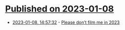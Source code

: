 # [Published on 2023-01-08](index.md)

* [2023-01-08, 14:57:32](https://news.ycombinator.com/item?id=34299592) - [Please don’t film me in 2023](https://www.theverge.com/2022/12/26/23519605/tiktok-viral-videos-privacy-surveillance-street-interviews-vlogs)
